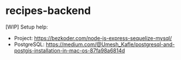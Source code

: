 # recipes-backend

[WIP] Setup help: 
- Project: https://bezkoder.com/node-js-express-sequelize-mysql/
- PostgreSQL: https://medium.com/@Umesh_Kafle/postgresql-and-postgis-installation-in-mac-os-87fa98a6814d
